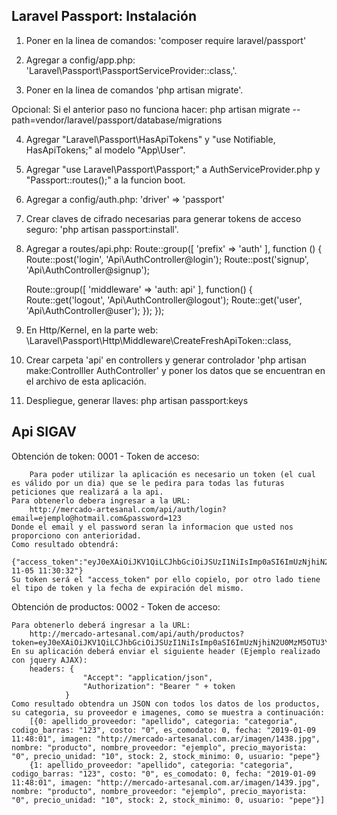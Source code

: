 ## Laravel Passport: Instalación

1) Poner en la linea de comandos: 'composer require laravel/passport'

2) Agregar a config/app.php: 'Laravel\Passport\PassportServiceProvider::class,'.

3) Poner en la linea de comandos 'php artisan migrate'.

Opcional:
	Si el anterior paso no funciona hacer: php artisan migrate --path=vendor/laravel/passport/database/migrations

4) Agregar "Laravel\Passport\HasApiTokens" y "use Notifiable, HasApiTokens;" al modelo "App\User".

5) Agregar "use Laravel\Passport\Passport;" a AuthServiceProvider.php y "Passport::routes();" a la funcion boot.

6) Agregar a config/auth.php: 'driver' => 'passport'

7) Crear claves de cifrado necesarias para generar tokens de acceso seguro: 'php artisan passport:install'.

8) Agregar a routes/api.php:
Route::group([
    'prefix' => 'auth' 
], function () { 
    Route::post('login', 'Api\AuthController@login');
    Route::post('signup', 'Api\AuthController@signup');

    Route::group([
      'middleware' => 'auth: api'
    ], function() {
        Route::get('logout', 'Api\AuthController@logout');
        Route::get('user', 'Api\AuthController@user');
    });
});

9) En Http/Kernel, en la parte web: \Laravel\Passport\Http\Middleware\CreateFreshApiToken::class,

10) Crear carpeta 'api' en controllers y generar controlador 'php artisan make:Controlller AuthController' y poner los datos que se encuentran en el archivo de esta aplicación.

11) Despliegue, generar llaves: php artisan passport:keys

## Api SIGAV

Obtención de token:
    0001 - Token de acceso:

		Para poder utilizar la aplicación es necesario un token (el cual es válido por un dia) que se le pedira para todas las futuras peticiones que realizará a la api.
	Para obtenerlo debera ingresar a la URL:
		http://mercado-artesanal.com/api/auth/login?email=ejemplo@hotmail.com&password=123
	Donde el email y el password seran la informacion que usted nos proporciono con anterioridad.
	Como resultado obtendrá:
		{"access_token":"eyJ0eXAiOiJKV1QiLCJhbGciOiJSUzI1NiIsImp0aSI6ImUzNjhiN2U0MzM5OTU3YjNhYTNkZTQ5MDUxMjJjM2","token_type":"Bearer","expires_at":"2019-11-05 11:30:32"}
	Su token será el "access_token" por ello copielo, por otro lado tiene el tipo de token y la fecha de expiración del mismo.

Obtención de productos:
	0002 - Token de acceso:

	Para obtenerlo deberá ingresar a la URL:
		http://mercado-artesanal.com/api/auth/productos?token=eyJ0eXAiOiJKV1QiLCJhbGciOiJSUzI1NiIsImp0aSI6ImUzNjhiN2U0MzM5OTU3YjNhYTNkZTQ5MDUxMjJjM2
	En su aplicación deberá enviar el siguiente header (Ejemplo realizado con jquery AJAX):
		headers: {
			        "Accept": "application/json",
			        "Authorization": "Bearer " + token
			    }
	Como resultado obtendra un JSON con todos los datos de los productos, su categoria, su proveedor e imagenes, como se muestra a continuación:
		[{0: apellido_proveedor: "apellido", categoria: "categoria", codigo_barras: "123", costo: "0", es_comodato: 0, fecha: "2019-01-09 11:48:01", imagen: "http://mercado-artesanal.com.ar/imagen/1438.jpg", nombre: "producto", nombre_proveedor: "ejemplo", precio_mayorista: "0", precio_unidad: "10", stock: 2, stock_minimo: 0, usuario: "pepe"}
		{1: apellido_proveedor: "apellido", categoria: "categoria", codigo_barras: "123", costo: "0", es_comodato: 0, fecha: "2019-01-09 11:48:01", imagen: "http://mercado-artesanal.com.ar/imagen/1439.jpg", nombre: "producto", nombre_proveedor: "ejemplo", precio_mayorista: "0", precio_unidad: "10", stock: 2, stock_minimo: 0, usuario: "pepe"}]

